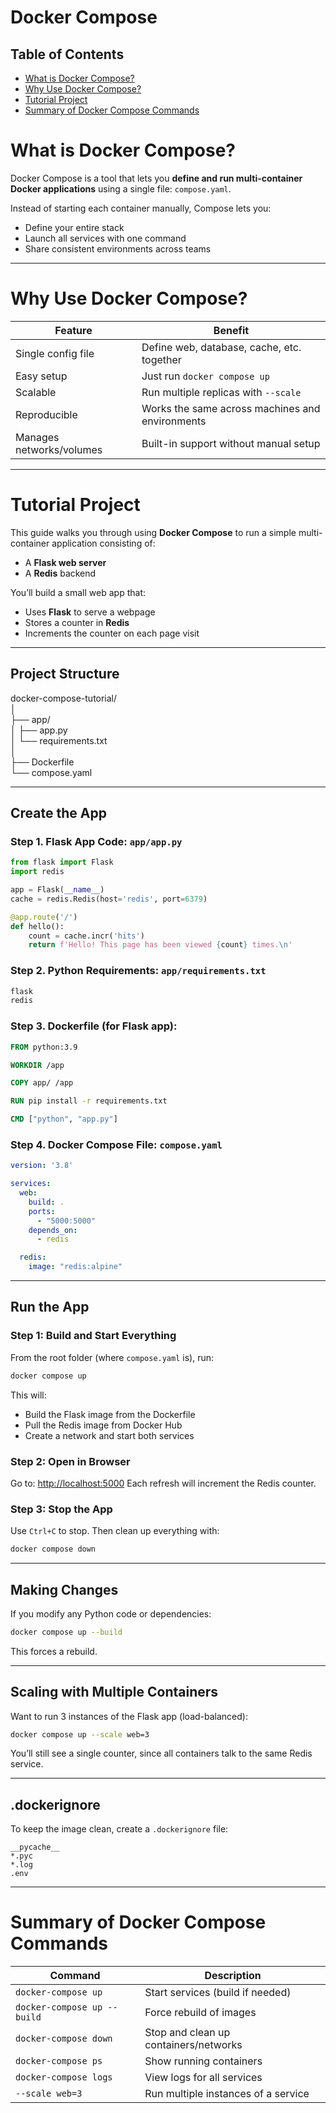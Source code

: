 # Docker Compose
## Table of Contents
- [What is Docker Compose?](#What-is-Docker-Compose?)
- [Why Use Docker Compose?](#Why-Use-Docker-Compose?)
- [Tutorial Project](#Tutorial-Project)
- [Summary of Docker Compose Commands](#Summary-of-Docker-Compose-Commands)

# What is Docker Compose?

Docker Compose is a tool that lets you **define and run multi-container Docker applications** using a single file: `compose.yaml`.

Instead of starting each container manually, Compose lets you:

- Define your entire stack  
- Launch all services with one command  
- Share consistent environments across teams

---

# Why Use Docker Compose?

| Feature | Benefit |
|--------|---------|
| Single config file | Define web, database, cache, etc. together |
| Easy setup | Just run `docker compose up` |
| Scalable | Run multiple replicas with `--scale` |
| Reproducible | Works the same across machines and environments |
| Manages networks/volumes | Built-in support without manual setup |

---

# Tutorial Project

This guide walks you through using **Docker Compose** to run a simple multi-container application consisting of:
- A **Flask web server**
- A **Redis** backend

You’ll build a small web app that:

- Uses **Flask** to serve a webpage
- Stores a counter in **Redis**
- Increments the counter on each page visit

---

## Project Structure
docker-compose-tutorial/  
│  
├── app/  
│ ├── app.py  
│ └── requirements.txt  
│  
├── Dockerfile  
└── compose.yaml  

---

## Create the App

### Step 1. Flask App Code: `app/app.py`

```python
from flask import Flask
import redis

app = Flask(__name__)
cache = redis.Redis(host='redis', port=6379)

@app.route('/')
def hello():
    count = cache.incr('hits')
    return f'Hello! This page has been viewed {count} times.\n'
```

### Step 2. Python Requirements: `app/requirements.txt`
```txt
flask
redis
```

### Step 3. Dockerfile (for Flask app):
```Dockerfile
FROM python:3.9

WORKDIR /app

COPY app/ /app

RUN pip install -r requirements.txt

CMD ["python", "app.py"]

```

### Step 4. Docker Compose File: `compose.yaml`
```yaml
version: '3.8'

services:
  web:
    build: .
    ports:
      - "5000:5000"
    depends_on:
      - redis

  redis:
    image: "redis:alpine"

```

---

## Run the App

### Step 1: Build and Start Everything
From the root folder (where `compose.yaml` is), run:
```bash
docker compose up
```
This will:
- Build the Flask image from the Dockerfile
- Pull the Redis image from Docker Hub
- Create a network and start both services

### Step 2: Open in Browser
Go to: <http://localhost:5000>
Each refresh will increment the Redis counter.

### Step 3: Stop the App
Use `Ctrl+C` to stop.
Then clean up everything with:
```bash
docker compose down
```

---

## Making Changes
If you modify any Python code or dependencies:
```bash
docker compose up --build
```
This forces a rebuild.

---

## Scaling with Multiple Containers
Want to run 3 instances of the Flask app (load-balanced):
```bash
docker compose up --scale web=3
```
You’ll still see a single counter, since all containers talk to the same Redis service.

---

## .dockerignore
To keep the image clean, create a `.dockerignore` file:
```
__pycache__
*.pyc
*.log
.env
```

---

# Summary of Docker Compose Commands

| Command                     | Description                           |
| --------------------------- | ------------------------------------- |
| `docker-compose up`         | Start services (build if needed)      |
| `docker-compose up --build` | Force rebuild of images               |
| `docker-compose down`       | Stop and clean up containers/networks |
| `docker-compose ps`         | Show running containers               |
| `docker-compose logs`       | View logs for all services            |
| `--scale web=3`             | Run multiple instances of a service   |

